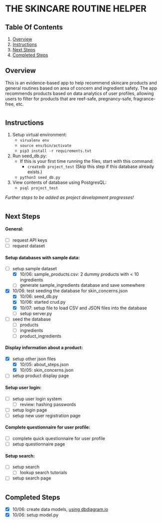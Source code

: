 # THE SKINCARE ROUTINE HELPER

## Table Of Contents
1. [Overview](#overview)
2. [Instructions](#instructions)
3. [Next Steps](#next-steps)
4. [Completed Steps](#completed-steps)

## Overview

This is an evidence-based app to help recommend skincare products and general routines based on area of concern and ingredient safety. The app recommends products based on data analytics of user profiles, allowing users to filter for products that are reef-safe, pregnancy-safe, fragrance-free, etc.

#

## Instructions
1. Setup virtual environment:
    * `virualenv env`
    * `source env/bin/activate`
    * `pip3 install -r requirements.txt`
2. Run seed_db.py:
    * If this is your first time running the files, start with this command:
        * `createdb project_test` (Skip this step if this database already exists.)
    * `python3 seed_db.py`
3. View contents of database using PostgresQL:
    * `psql project_test`

*Further steps to be added as project development progresses!*
#
## Next Steps
#### **General:**
- [ ] request API keys
- [ ] request dataset

#### **Setup databases with sample data:**
- [ ] setup sample dataset
    - [x] 10/06: sample_products.csv: 2 dummy products with < 10 ingredients
    - [ ] generate sample_ingredients database and save somewhere
- [x] 10/06: test seeding the database for skin_concerns.json
    - [x] 10/06: seed_db.py
    - [x] 10/06: started crud.py
    - [x] 10/07: setup file to load CSV and JSON files into the database
    - [ ] setup server.py

- [ ] seed the database
    - [ ] products
    - [ ] ingredients
    - [ ] product_ingredients

#### **Display information about a product:**
- [x] setup other json files
    - [x] 10/05: about_steps.json
    - [x] 10/05: skin_concerns.json
- [ ] setup product display page

#### **Setup user login:**
- [ ] setup user login system
    - [ ] review: hashing passwords
- [ ] setup login page
- [ ] setup new user registration page

#### **Complete questionnaire for user profile:**
- [ ] complete quick questionnaire for user profile
- [ ] setup questionnaire page

#### **Setup search:**
- [ ] setup search
    - [ ] lookup search tutorials
- [ ] setup search page

#
## Completed Steps
- [x] 10/06: create data models, [using dbdiagram.io](https://dbdiagram.io/)
- [x] 10/06: setup model.py